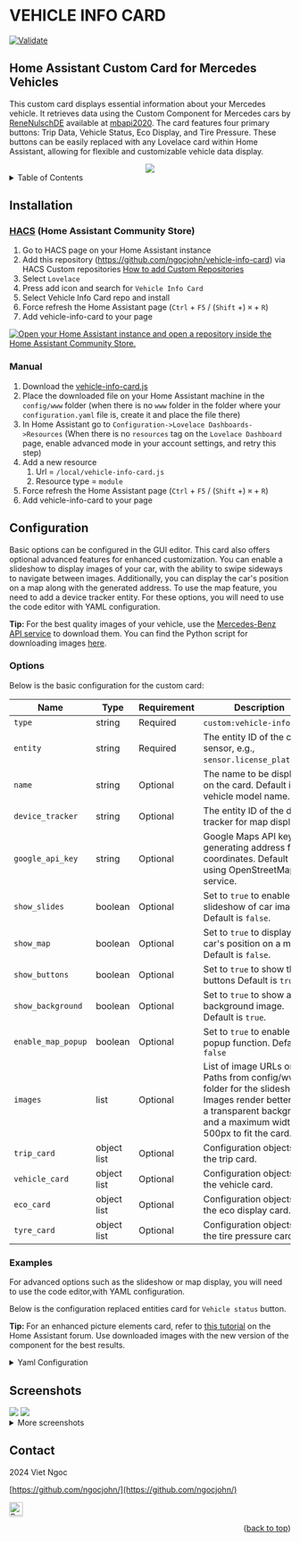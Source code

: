 <a name="readme-top"></a>
# VEHICLE INFO CARD
[![Validate](https://github.com/ngocjohn/vehicle-info-card/actions/workflows/validate.yaml/badge.svg)](https://github.com/ngocjohn/vehicle-info-card/actions/workflows/validate.yaml)

## Home Assistant Custom Card for Mercedes Vehicles

This custom card displays essential information about your Mercedes vehicle. It retrieves data using the Custom Component for Mercedes cars by [ReneNulschDE](https://github.com/ReneNulschDE/mbapi2020) available at [mbapi2020](https://github.com/ReneNulschDE/mbapi2020). The card features four primary buttons: Trip Data, Vehicle Status, Eco Display, and Tire Pressure. These buttons can be easily replaced with any Lovelace card within Home Assistant, allowing for flexible and customizable vehicle data display.

<div align="center">
  <a href="#"> <img src="https://raw.githubusercontent.com/ngocjohn/vehicle-info-card/main/assets/default-card.gif"></a>
</div>

<details>
  <summary>Table of Contents</summary>
  <ol>
    <li>
      <a href="#installation">Installation</a>
      <ul>
        <li><a href="#hacs-home-assistant-community-store">HACS</a></li>
        <li><a href="#manual">Manual</a></li>
      </ul>
    </li>
    <li>
      <a href="#usage">Usage</a>
      <ul>
        <li><a href="#configuration">Configuration</a></li>
        <li><a href="#options">Options</a></li>
        <li><a href="#examples">Examples</a></li>
      </ul>
    </li>
    <li><a href="#screenshots">Screenshots</a></li>
  </ol>
</details>

## Installation

### [HACS](https://hacs.xyz) (Home Assistant Community Store)

1. Go to HACS page on your Home Assistant instance
1. Add this repository (https://github.com/ngocjohn/vehicle-info-card) via HACS Custom repositories [How to add Custom Repositories](https://hacs.xyz/docs/faq/custom_repositories/)
1. Select `Lovelace`
1. Press add icon and search for `Vehicle Info Card`
1. Select Vehicle Info Card repo and install
1. Force refresh the Home Assistant page (`Ctrl` + `F5` / (`Shift` +) `⌘` + `R`)
1. Add vehicle-info-card to your page

[![Open your Home Assistant instance and open a repository inside the Home Assistant Community Store.](https://my.home-assistant.io/badges/hacs_repository.svg)](https://my.home-assistant.io/redirect/hacs_repository/?owner=ngocjohn&repository=vehicle-info-card&category=plugin)

### Manual

1. Download the [vehicle-info-card.js](https://github.com/ngocjohn/vehicle-info-card/releases/latest)
1. Place the downloaded file on your Home Assistant machine in the `config/www` folder (when there is no `www` folder in the folder where your `configuration.yaml` file is, create it and place the file there)
1. In Home Assistant go to `Configuration->Lovelace Dashboards->Resources` (When there is no `resources` tag on the `Lovelace Dashboard` page, enable advanced mode in your account settings, and retry this step)
1. Add a new resource
   1. Url = `/local/vehicle-info-card.js`
   1. Resource type = `module`
1. Force refresh the Home Assistant page (`Ctrl` + `F5` / (`Shift` +) `⌘` + `R`)
1. Add vehicle-info-card to your page

## Configuration

Basic options can be configured in the GUI editor. This card also offers optional advanced features for enhanced customization. You can enable a slideshow to display images of your car, with the ability to swipe sideways to navigate between images. Additionally, you can display the car's position on a map along with the generated address. To use the map feature, you need to add a device tracker entity. For these options, you will need to use the code editor with YAML configuration.

**Tip:** For the best quality images of your vehicle, use the [Mercedes-Benz API service](https://developer.mercedes-benz.com/products/vehicle_images/docs#) to download them. You can find the Python script for downloading images [here](https://gist.github.com/ngocjohn/b1c1f3730cc6f7079ae0d2b3bddd57ad).

### Options

Below is the basic configuration for the custom card:

| Name               | Type        | Requirement | Description                                                                                                                                                            |
| ------------------ | ----------- | ----------- | ---------------------------------------------------------------------------------------------------------------------------------------------------------------------- |
| `type`             | string      | Required    | `custom:vehicle-info-card`.                                                                                                                                            |
| `entity`           | string      | Required    | The entity ID of the car sensor, e.g., `sensor.license_plate_car`.                                                                                                     |
| `name`             | string      | Optional    | The name to be displayed on the card. Default is vehicle model name.                                                                                                   |
| `device_tracker`   | string      | Optional    | The entity ID of the device tracker for map display.                                                                                                                   |
| `google_api_key`   | string      | Optional    | Google Maps API key for generating address from coordinates. Default is using OpenStreetMap service.                                                                   |
| `show_slides`      | boolean     | Optional    | Set to `true` to enable slideshow of car images. Default is `false`.                                                                                                   |
| `show_map`         | boolean     | Optional    | Set to `true` to display the car's position on a map. Default is `false`.                                                                                              |
| `show_buttons`     | boolean     | Optional    | Set to `true` to show the buttons Default is `true`.                                                                                                                   |
| `show_background`  | boolean     | Optional    | Set to `true` to show a background image. Default is `true`.                                                                                                           |
| `enable_map_popup` | boolean     | Optional    | Set to `true` to enable map popup function. Default is `false`                                                                                                         |
| `images`           | list        | Optional    | List of image URLs or Paths from config/www folder for the slideshow. Images render better with a transparent background and a maximum width of 500px to fit the card. |
| `trip_card`        | object list | Optional    | Configuration objects for the trip card.                                                                                                                               |
| `vehicle_card`     | object list | Optional    | Configuration objects for the vehicle card.                                                                                                                            |
| `eco_card`         | object list | Optional    | Configuration objects for the eco display card.                                                                                                                        |
| `tyre_card`        | object list | Optional    | Configuration objects for the tire pressure card.                                                                                                                      |

### Examples

For advanced options such as the slideshow or map display, you will need to use the code editor,with YAML configuration.

Below is the configuration replaced entities card for `Vehicle status` button.

**Tip:** For an enhanced picture elements card, refer to [this tutorial](https://community.home-assistant.io/t/mercedes-me-component/41911/1809) on the Home Assistant forum. Use downloaded images with the new version of the component for the best results.

<details>

<summary>Yaml Configuration</summary>

<br />

```yaml
- type: custom:vehicle-info-card
  entity: sensor.6z1_2359_car
  name: Mercedes-AMG E 43 4MATIC
  device_tracker: device_tracker.demo_paulus
  show_map: true
  show_slides: true
  show_buttons: true
  show_background: true
  enable_map_popup: false
  images:
    - /local/benz/benz-1.png
    - /local/benz/benz-2.png
    - /local/benz/benz-3.png
    - /local/benz/benz-4.png
    - /local/benz/benz-5.png
  vehicle_card:
    - type: entities
      show_header_toggle: false
      state_color: true
      title: Vehicle status
      entities:
        - entity: lock.6z1_2359_lock
        - entity: binary_sensor.6z1_2359_park_brake_status
        - entity: binary_sensor.6z1_2359_tire_warning
        - entity: binary_sensor.6z1_2359_low_brake_fluid_warning
        - entity: binary_sensor.6z1_2359_low_coolant_level_warning
        - entity: binary_sensor.6z1_2359_engine_light_warning
        - entity: binary_sensor.6z1_2359_low_wash_water_warning
```

<img src="https://raw.githubusercontent.com/ngocjohn/vehicle-info-card/main/assets/card-example-editor.png">

</details>

## Screenshots

<img src="https://raw.githubusercontent.com/ngocjohn/vehicle-info-card/main/assets/card-dark.png" />
<img src="https://raw.githubusercontent.com/ngocjohn/vehicle-info-card/main/assets/card-light.png" />

<br />

<details>
  <summary> More screenshots </summary>
    <img src="https://raw.githubusercontent.com/ngocjohn/vehicle-info-card/main/assets/card-toggled.png" />

<p>
**Tip:** For an enhanced picture elements card, refer to <a href="https://community.home-assistant.io/t/mercedes-me-component/41911/1809"> this tutorial</a> on the Home Assistant forum. Use downloaded images with the new version of the component for the best results.
</p>
    <img src="https://raw.githubusercontent.com/ngocjohn/vehicle-info-card/main/assets/car-custom-card-warning.png" />
    <img src="https://raw.githubusercontent.com/ngocjohn/vehicle-info-card/main/assets/car-custom-card.png" />
</details>

## Contact

2024 Viet Ngoc

[https://github.com/ngocjohn/](https://github.com/ngocjohn/)

<a href="https://buymeacoffee.com/ngocjohn" target="_blank">
  <img src="https://www.buymeacoffee.com/assets/img/custom_images/orange_img.png" alt="Buy Me A Coffee" style="height: 24px;width: auto;box-shadow: 0px 3px 2px 0px rgba(190, 190, 190, 0.5) !important;-webkit-box-shadow: 0px 3px 2px 0px rgba(190, 190, 190, 0.5) !important;" >
</a>


<p align="right">(<a href="#readme-top">back to top</a>)</p>
